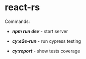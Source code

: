 # react-rs

Commands:

* ***npm run dev*** - start server

* ***cy:e2e-run*** - run cypress testing

* ***cy:report*** - show tests coverage

